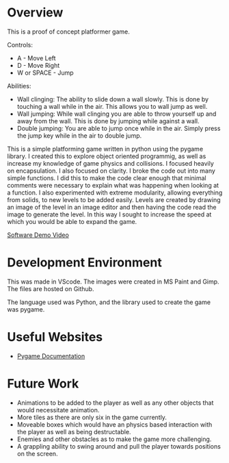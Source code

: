 # Overview

This is a proof of concept platformer game. 

Controls:
* A - Move Left
* D - Move Right
* W or SPACE - Jump

Abilities:
 - Wall clinging: The ability to slide down a wall slowly. This is done by touching a wall while in the air. This allows you to wall jump as well.
 - Wall jumping: While wall clinging you are able to throw yourself up and away from the wall. This is done by jumping while against a wall.
 - Double jumping: You are able to jump once while in the air. Simply press the jump key while in the air to double jump.

This is a simple platforming game written in python using the pygame library. I created this to explore object oriented programmig, as well as increase my knowledge of game physics and collisions. I focused heavily on encapsulation. I also focused on clarity. I broke the code out into many simple functions. I did this to make the code clear enough that minimal comments were necessary to explain what was happening when looking at a function. I also experimented with extreme modularity, allowing everything from solids, to new levels to be added easily. Levels are created by drawing an image of the level in an image editor and then having the code read the image to generate the level. In this way I sought to increase the speed at which you would be able to expand the game.

[Software Demo Video](http://youtube.link.goes.here)

# Development Environment

This was made in VScode. The images were created in MS Paint and Gimp. The files are hosted on Github.

The language used was Python, and the library used to create the game was pygame.

# Useful Websites

* [Pygame Documentation](https://www.pygame.org/docs/)

# Future Work

* Animations to be added to the player as well as any other objects that would necessitate animation.
* More tiles as there are only six in the game currently.
* Moveable boxes which would have an physics based interaction with the player as well as being destructable.
* Enemies and other obstacles as to make the game more challenging.
* A grappling ability to swing around and pull the player towards positions on the screen.